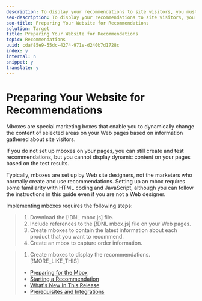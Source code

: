 ```yaml
---
description: To display your recommendations to site visitors, you must set up sections of your pages as mboxes.
seo-description: To display your recommendations to site visitors, you must set up sections of your pages as mboxes.
seo-title: Preparing Your Website for Recommendations
solution: Target
title: Preparing Your Website for Recommendations
topic: Recommendations
uuid: cdaf85e9-55dc-4274-971e-d240b7d1728c
index: y
internal: n
snippet: y
translate: y
---
```


# Preparing Your Website for Recommendations

Mboxes are special marketing boxes that enable you to dynamically change the content of selected areas on your Web pages based on information gathered about site visitors. 

If you do not set up mboxes on your pages, you can still create and test recommendations, but you cannot display dynamic content on your pages based on the test results. 

Typically, mboxes are set up by Web site designers, not the marketers who normally create and use recommendations. Setting up an mbox requires some familiarity with HTML coding and JavaScript, although you can follow the instructions in this guide even if you are not a Web designer. 

Implementing mboxes requires the following steps: 

>1. Download the [!DNL  mbox.js] file.
>1. Include references to the [!DNL  mbox.js] file on your Web pages.
>1. Create mboxes to contain the latest information about each product that you want to recommend.
>1. Create an mbox to capture order information.

>1. Create mboxes to display the recommendations.
>[!MORE_LIKE_THIS]
>
>* [ Preparing for the Mbox ](c_Preparing_for_the_Mbox.md#concept_459B7584184A4C1C9AF183EF9203C52B)
>* [ Starting a Recommendation ](c_Starting_a_Recommendation.md#concept_FD5D757B0C174CE2B0D8C132303EE674)
>* [ What's New In This Release ](r_whatsnew-recs.md#reference_673C03B5B8AA478F8CA9F88D9D760361)
>* [ Prerequisites and Integrations ](r_prereqs_recs.md#reference_D6E669D2EA0742279A3840D252079E1A)
